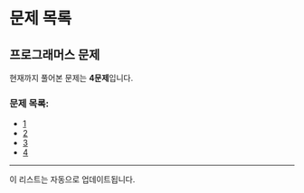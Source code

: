 
# 문제 목록

## 프로그래머스 문제
현재까지 풀어본 문제는 **4문제**입니다.

### 문제 목록:
- [1](프로그래머스/1)
- [2](프로그래머스/2)
- [3](프로그래머스/3)
- [4](프로그래머스/4)



---

이 리스트는 자동으로 업데이트됩니다.
    